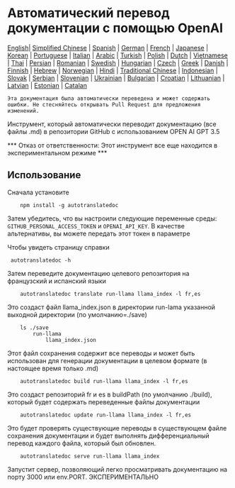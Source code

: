 
# Автоматический перевод документации с помощью OpenAI

[English](./README.md)| [Simplified Chinese](./README_zh-Hans.md) | [Spanish](./README_es.md) | [German](./README_de.md) | [French](./README_fr.md) | [Japanese](./README_ja.md) | [Korean](./README_ko.md) | [Portuguese](./README_pt.md) | [Italian](./README_it.md) | [Arabic](./README_ar.md) | [Turkish](./README_tr.md) | [Polish](./README_pl.md) | [Dutch](./README_nl.md) | [Vietnamese](./README_vi.md) | [Thai](./README_th.md) | [Persian](./README_fa.md) | [Romanian](./README_ro.md) | [Swedish](./README_sv.md) | [Hungarian](./README_hu.md) | [Czech](./README_cs.md) | [Greek](./README_el.md) | [Danish](./README_da.md) | [Finnish](./README_fi.md) | [Hebrew](./README_he.md) | [Norwegian](./README_no.md) | [Hindi](./README_hi.md) | [Traditional Chinese](./README_zh_tw.md) | [Indonesian](./README_in.md) | [Slovak](./README_sl.md) | [Serbian](./README_se.md) | [Slovenian](./README_sk.md) | [Ukrainian](./README_uk.md) | [Bulgarian](./README_bg.md) | [Croatian](./README_hr.md) | [Lithuanian](./README_lt.md) | [Latvian](./README_lv.md) | [Estonian](./README_et.md) | [Catalan](./README_cat.md) 

```Эта документация была автоматически переведена и может содержать ошибки. Не стесняйтесь открывать Pull Request для предложения изменений.```


Инструмент, который автоматически переводит документацию (все файлы .md) в репозитории GitHub с использованием OPEN AI GPT 3.5

*** Отказ от ответственности: Этот инструмент все еще находится в экспериментальном режиме ***


## Использование

Сначала установите

```
    npm install -g autotranslatedoc
```

Затем убедитесь, что вы настроили следующие переменные среды: ```GITHUB_PERSONAL_ACCESS_TOKEN``` и ```OPENAI_API_KEY```. В качестве альтернативы, вы можете передать этот токен в параметре

Чтобы увидеть страницу справки
```
 autotranslatedoc -h
```

Затем переведите документацию целевого репозитория на французский и испанский языки
```
    autotranslatedoc translate run-llama llama_index -l fr,es
```

Это создаст файл llama_index.json в директории run-lama указанной выходной директории (по умолчанию=./save)

```
    ls ./save
        run-llama
            llama_index.json 
```

Этот файл сохранения содержит все переводы и может быть использован для генерации документации в целевом формате (в настоящее время только .md)


```
    autotranslatedoc build run-llama llama_index -l fr,es
```

Это создаст репозиторий fr и es в buildPath (по умолчанию ./build), который будет содержать переведенные файлы документации

```
    autotranslatedoc update run-llama llama_index -l fr,es
```

Это будет проверять существующие переводы в существующем файле сохранения документации и будет выполнять дифференциальный перевод каждого файла, который был обновлен.

```
    autotranslatedoc serve run-llama llama_index
```

Запустит сервер, позволяющий легко просматривать документацию на порту 3000 или env.PORT. ЭКСПЕРИМЕНТАЛЬНО
